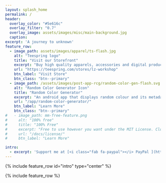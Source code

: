 ```yaml
---
layout: splash_home
permalink: /
header:
  overlay_color: "#5e616c"
  overlay_filter: "0.7"
  overlay_image: assets/images/misc/main-background.jpg
  caption:
excerpt: 'A journey to unknown'
feature_row:
  - image_path: assets/images/apparel/ts-flash.jpg
    alt: "Teespring logo"
    title: "Visit our Storefront"
    excerpt: "Buy high quality apparels, accessories and digital products."
    url: "https://teespring.com/stores/lz-workshop"
    btn_label: "Visit Store"
    btn_class: "btn--primary"
  - image_path: /assets/images/post-app-rcg/random-color-gen-flash.svg
    alt: "Random Color Generator Icon"
    title: "Random Color Generator"
    excerpt: "An android app that displays random colour and its metadata."
    url: "/app/random-color-generator/"
    btn_label: "Learn More"
    btn_class: "btn--primary"
#   - image_path: mm-free-feature.png
#     alt: "100% free"
#     title: "100% Free"
#     excerpt: "Free to use however you want under the MIT License. Clone it, fork it, customize it, whatever!"
#     url: "/docs/license/"
#     btn_label: "Learn More"

intro:
  - excerpt: 'Support me at [<i class="fab fa-paypal"></i> PayPal ](https://www.paypal.com/paypalme/alant7){: .btn .btn--info}'
---
```




{% include feature_row id="intro" type="center" %}

{% include feature_row %}